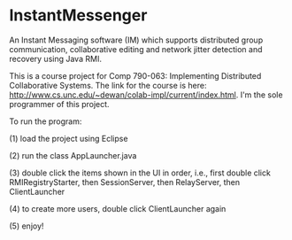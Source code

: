 InstantMessenger
================

An Instant Messaging software (IM) which supports distributed group communication, collaborative editing and network jitter detection and recovery using Java RMI.

This is a course project for Comp 790-063: Implementing Distributed Collaborative Systems. The link for the course is here: http://www.cs.unc.edu/~dewan/colab-impl/current/index.html. I'm the sole programmer of this project.

To run the program: 

(1) load the project using Eclipse 

(2) run the class AppLauncher.java 

(3) double click the items shown in the UI in order, i.e., first double click RMIRegistryStarter, then SessionServer, then RelayServer, then ClientLauncher 

(4) to create more users, double click ClientLauncher again 

(5) enjoy! 
